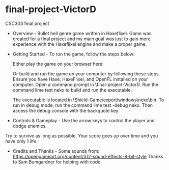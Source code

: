 # final-project-VictorD

CSC303 final project

- Overview -
Bullet hell genre game written in Haxeflixel. Game was created for a final project and my main goal was just to gain more experience with the Haxeflixel engine and make a proper game.

- Getting Started -
To run the game, follow the steps below:

    Either play the game on your browser here: 

    Or build and run the game on your computer by following these steps. 
    Ensure you have Haxe, HaxeFlixel, and OpenFL installed on your computer.
    Open a command prompt in \final-project-VictorD.
    Run the command lime test neko to build and run the executable.

    The executable is located in \Shield-Game\export\windows\neko\bin.
    To run in debug mode, run the command lime test -debug neko. Then access the debug console with the backquote key.


- Controls & Gameplay -
Use the arrow keys to control the player and dodge enemies. 

Try to survive as long as possible. Your score goes up over time and you have only 1 life.


- Credits and Thanks -
Some sounds from: https://opengameart.org/content/512-sound-effects-8-bit-style
Thanks to Sam Bumgardner for helping with code.